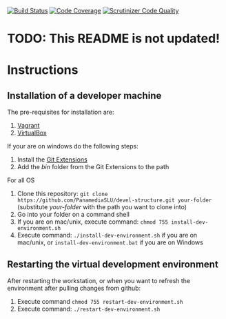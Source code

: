[![Build Status](https://scrutinizer-ci.com/g/PanamediaSLU/euromillions/badges/build.png?b=master&s=b5bfef5cfbcf10eb16a5dec22ffa0cbda6583fa0)](https://scrutinizer-ci.com/g/PanamediaSLU/euromillions/build-status/master)
[![Code Coverage](https://scrutinizer-ci.com/g/PanamediaSLU/euromillions/badges/coverage.png?b=master&s=3c7cc5d1328fe1325537b9689787b961203b8455)](https://scrutinizer-ci.com/g/PanamediaSLU/euromillions/?branch=master)
[![Scrutinizer Code Quality](https://scrutinizer-ci.com/g/PanamediaSLU/euromillions/badges/quality-score.png?b=master&s=30e09efd0c8f4d9cbd919fd3c9d4614a1244620a)](https://scrutinizer-ci.com/g/PanamediaSLU/euromillions/?branch=master)

# TODO: This README is not updated! 

# Instructions

## Installation of a developer machine
The pre-requisites for installation are:

1. [Vagrant](https://www.vagrantup.com/downloads.html)
2. [VirtualBox](https://www.virtualbox.org/wiki/Downloads)

If your are on windows do the following steps:

1. Install the [Git Extensions](https://code.google.com/p/gitextensions/)
2. Add the *bin* folder from the Git Extensions to the path

For all OS

1. Clone this repository: `git clone https://github.com/PanamediaSLU/devel-structure.git your-folder` (substitute _your-folder_ with the path you want to clone into)
2. Go into your folder on a command shell
3. If you are on mac/unix, execute command: `chmod 755 install-dev-environment.sh`
4. Execute command: `./install-dev-environment.sh` if you are on mac/unix, or  `install-dev-environment.bat` if you are on Windows


## Restarting the virtual development environment
After restarting the workstation, or when you want to refresh the environment after pulling changes from github:

1. Execute command  `chmod 755 restart-dev-environment.sh`
2. Execute command: `./restart-dev-environment.sh`